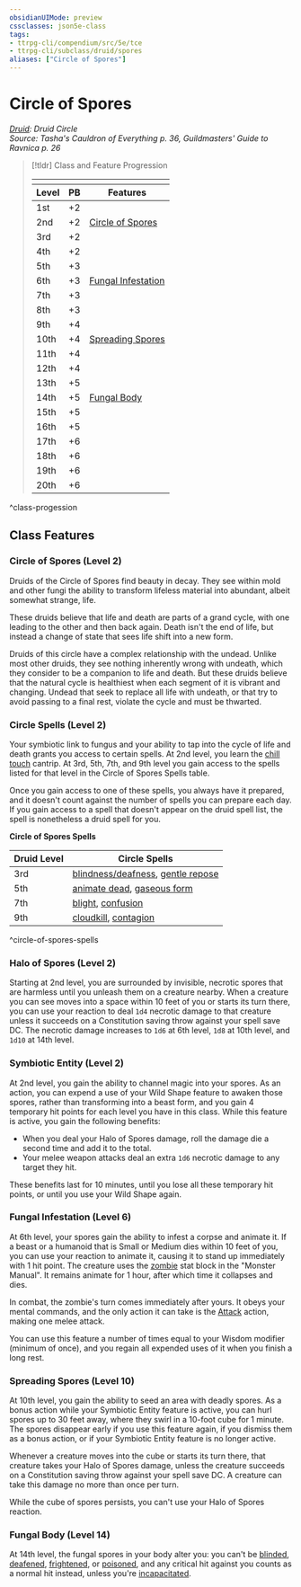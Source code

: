 ```yaml
---
obsidianUIMode: preview
cssclasses: json5e-class
tags:
- ttrpg-cli/compendium/src/5e/tce
- ttrpg-cli/subclass/druid/spores
aliases: ["Circle of Spores"]
---
```

# Circle of Spores
*[Druid](druid.md): Druid Circle*  
*Source: Tasha's Cauldron of Everything p. 36, Guildmasters' Guide to Ravnica p. 26*  

> [!tldr] Class and Feature Progression
> 
> <table class="class-progression">
> <thead>
> <tr><th colspan='3'></th></tr>
> <tr class="class-progression"><th class"level">Level</th><th class"pb">PB</th><th class"feature">Features</th></tr>
> </thead><tbody>
> <tr class="class-progression"><td class"level">1st</td><td class"pb">+2</td><td class"feature"></td></tr>
> <tr class="class-progression"><td class"level">2nd</td><td class"pb">+2</td><td class"feature"><a href='#Circle%20of%20Spores%20(Level%202)'>Circle of Spores</a></td></tr>
> <tr class="class-progression"><td class"level">3rd</td><td class"pb">+2</td><td class"feature"></td></tr>
> <tr class="class-progression"><td class"level">4th</td><td class"pb">+2</td><td class"feature"></td></tr>
> <tr class="class-progression"><td class"level">5th</td><td class"pb">+3</td><td class"feature"></td></tr>
> <tr class="class-progression"><td class"level">6th</td><td class"pb">+3</td><td class"feature"><a href='#Fungal%20Infestation%20(Level%206)'>Fungal Infestation</a></td></tr>
> <tr class="class-progression"><td class"level">7th</td><td class"pb">+3</td><td class"feature"></td></tr>
> <tr class="class-progression"><td class"level">8th</td><td class"pb">+3</td><td class"feature"></td></tr>
> <tr class="class-progression"><td class"level">9th</td><td class"pb">+4</td><td class"feature"></td></tr>
> <tr class="class-progression"><td class"level">10th</td><td class"pb">+4</td><td class"feature"><a href='#Spreading%20Spores%20(Level%2010)'>Spreading Spores</a></td></tr>
> <tr class="class-progression"><td class"level">11th</td><td class"pb">+4</td><td class"feature"></td></tr>
> <tr class="class-progression"><td class"level">12th</td><td class"pb">+4</td><td class"feature"></td></tr>
> <tr class="class-progression"><td class"level">13th</td><td class"pb">+5</td><td class"feature"></td></tr>
> <tr class="class-progression"><td class"level">14th</td><td class"pb">+5</td><td class"feature"><a href='#Fungal%20Body%20(Level%2014)'>Fungal Body</a></td></tr>
> <tr class="class-progression"><td class"level">15th</td><td class"pb">+5</td><td class"feature"></td></tr>
> <tr class="class-progression"><td class"level">16th</td><td class"pb">+5</td><td class"feature"></td></tr>
> <tr class="class-progression"><td class"level">17th</td><td class"pb">+6</td><td class"feature"></td></tr>
> <tr class="class-progression"><td class"level">18th</td><td class"pb">+6</td><td class"feature"></td></tr>
> <tr class="class-progression"><td class"level">19th</td><td class"pb">+6</td><td class"feature"></td></tr>
> <tr class="class-progression"><td class"level">20th</td><td class"pb">+6</td><td class"feature"></td></tr>
> </tbody></table>
^class-progession


## Class Features

### Circle of Spores (Level 2)

Druids of the Circle of Spores find beauty in decay. They see within mold and other fungi the ability to transform lifeless material into abundant, albeit somewhat strange, life.

These druids believe that life and death are parts of a grand cycle, with one leading to the other and then back again. Death isn't the end of life, but instead a change of state that sees life shift into a new form.

Druids of this circle have a complex relationship with the undead. Unlike most other druids, they see nothing inherently wrong with undeath, which they consider to be a companion to life and death. But these druids believe that the natural cycle is healthiest when each segment of it is vibrant and changing. Undead that seek to replace all life with undeath, or that try to avoid passing to a final rest, violate the cycle and must be thwarted.

### Circle Spells (Level 2)

Your symbiotic link to fungus and your ability to tap into the cycle of life and death grants you access to certain spells. At 2nd level, you learn the [chill touch](3-Mechanics/CLI/spells/chill-touch.md) cantrip. At 3rd, 5th, 7th, and 9th level you gain access to the spells listed for that level in the Circle of Spores Spells table.

Once you gain access to one of these spells, you always have it prepared, and it doesn't count against the number of spells you can prepare each day. If you gain access to a spell that doesn't appear on the druid spell list, the spell is nonetheless a druid spell for you.

**Circle of Spores Spells**

| Druid Level | Circle Spells |
|-------------|---------------|
| 3rd | [blindness/deafness](3-Mechanics/CLI/spells/blindness-deafness.md), [gentle repose](3-Mechanics/CLI/spells/gentle-repose.md) |
| 5th | [animate dead](3-Mechanics/CLI/spells/animate-dead.md), [gaseous form](3-Mechanics/CLI/spells/gaseous-form.md) |
| 7th | [blight](3-Mechanics/CLI/spells/blight.md), [confusion](3-Mechanics/CLI/spells/confusion.md) |
| 9th | [cloudkill](3-Mechanics/CLI/spells/cloudkill.md), [contagion](3-Mechanics/CLI/spells/contagion.md) |
^circle-of-spores-spells

### Halo of Spores (Level 2)

Starting at 2nd level, you are surrounded by invisible, necrotic spores that are harmless until you unleash them on a creature nearby. When a creature you can see moves into a space within 10 feet of you or starts its turn there, you can use your reaction to deal `1d4` necrotic damage to that creature unless it succeeds on a Constitution saving throw against your spell save DC. The necrotic damage increases to `1d6` at 6th level, `1d8` at 10th level, and `1d10` at 14th level.

### Symbiotic Entity (Level 2)

At 2nd level, you gain the ability to channel magic into your spores. As an action, you can expend a use of your Wild Shape feature to awaken those spores, rather than transforming into a beast form, and you gain 4 temporary hit points for each level you have in this class. While this feature is active, you gain the following benefits:

- When you deal your Halo of Spores damage, roll the damage die a second time and add it to the total.  
- Your melee weapon attacks deal an extra `1d6` necrotic damage to any target they hit.  

These benefits last for 10 minutes, until you lose all these temporary hit points, or until you use your Wild Shape again.

### Fungal Infestation (Level 6)

At 6th level, your spores gain the ability to infest a corpse and animate it. If a beast or a humanoid that is Small or Medium dies within 10 feet of you, you can use your reaction to animate it, causing it to stand up immediately with 1 hit point. The creature uses the [zombie](3-Mechanics/CLI/bestiary/undead/zombie.md) stat block in the "Monster Manual". It remains animate for 1 hour, after which time it collapses and dies.

In combat, the zombie's turn comes immediately after yours. It obeys your mental commands, and the only action it can take is the [Attack](3-Mechanics/CLI/rules/actions.md#Attack) action, making one melee attack.

You can use this feature a number of times equal to your Wisdom modifier (minimum of once), and you regain all expended uses of it when you finish a long rest.

### Spreading Spores (Level 10)

At 10th level, you gain the ability to seed an area with deadly spores. As a bonus action while your Symbiotic Entity feature is active, you can hurl spores up to 30 feet away, where they swirl in a 10-foot cube for 1 minute. The spores disappear early if you use this feature again, if you dismiss them as a bonus action, or if your Symbiotic Entity feature is no longer active.

Whenever a creature moves into the cube or starts its turn there, that creature takes your Halo of Spores damage, unless the creature succeeds on a Constitution saving throw against your spell save DC. A creature can take this damage no more than once per turn.

While the cube of spores persists, you can't use your Halo of Spores reaction.

### Fungal Body (Level 14)

At 14th level, the fungal spores in your body alter you: you can't be [blinded](3-Mechanics/CLI/rules/conditions.md#Blinded), [deafened](3-Mechanics/CLI/rules/conditions.md#Deafened), [frightened](3-Mechanics/CLI/rules/conditions.md#Frightened), or [poisoned](3-Mechanics/CLI/rules/conditions.md#Poisoned), and any critical hit against you counts as a normal hit instead, unless you're [incapacitated](3-Mechanics/CLI/rules/conditions.md#Incapacitated).
